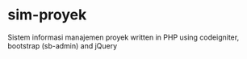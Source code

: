 # sim-proyek
Sistem informasi manajemen proyek written in PHP using codeigniter, bootstrap (sb-admin) and jQuery
